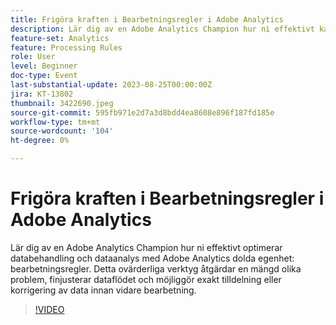 ```yaml
---
title: Frigöra kraften i Bearbetningsregler i Adobe Analytics
description: Lär dig av en Adobe Analytics Champion hur ni effektivt kan optimera databearbetning och analys med Adobe Analytics dolda processregler. Detta ovärderliga verktyg åtgärdar en mängd olika problem, finjusterar dataflödet och möjliggör exakt tilldelning eller korrigering av data innan vidare bearbetning.
feature-set: Analytics
feature: Processing Rules
role: User
level: Beginner
doc-type: Event
last-substantial-update: 2023-08-25T00:00:00Z
jira: KT-13802
thumbnail: 3422690.jpeg
source-git-commit: 595fb971e2d7a3d8bdd4ea8608e896f187fd185e
workflow-type: tm+mt
source-wordcount: '104'
ht-degree: 0%

---
```



# Frigöra kraften i Bearbetningsregler i Adobe Analytics

Lär dig av en Adobe Analytics Champion hur ni effektivt optimerar databehandling och dataanalys med Adobe Analytics dolda egenhet: bearbetningsregler. Detta ovärderliga verktyg åtgärdar en mängd olika problem, finjusterar dataflödet och möjliggör exakt tilldelning eller korrigering av data innan vidare bearbetning.

>[!VIDEO](https://video.tv.adobe.com/v/3422690/?learn=on)
